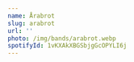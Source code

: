 ```yaml
---
name: Årabrot
slug: arabrot
url: ''
photo: /img/bands/arabrot.webp
spotifyId: 1vKXAkXBGSbjgGcOPYLI6j
---
```

